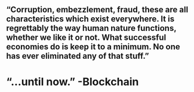 ## “Corruption, embezzlement, fraud, these are all characteristics which exist everywhere. It is regrettably the way human nature functions, whether we like it or not. What successful economies do is keep it to a minimum. No one has ever eliminated any of that stuff.” 
#         “…until now.” -Blockchain
